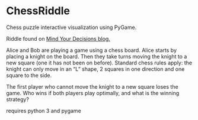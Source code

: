 # ChessRiddle
Chess puzzle interactive visualization using PyGame. 

Riddle found on [Mind Your Decisions blog.](https://mindyourdecisions.com/blog/2018/05/03/can-you-solve-the-knight-on-a-chessboard-riddle-math-olympiad-problem/)

 Alice and Bob are playing a game using a chess board. Alice starts by placing a knight on the board. Then they take turns moving the knight to a new square (one it has not been on before). Standard chess rules apply: the knight can only move in an “L” shape, 2 squares in one direction and one square to the side.

The first player who cannot move the knight to a new square loses the game. Who wins if both players play optimally, and what is the winning strategy?

requires python 3 and pygame
